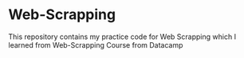 # Web-Scrapping
This repository contains my practice code for Web Scrapping which I learned from Web-Scrapping Course from Datacamp
